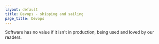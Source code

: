 ```yaml
---
layout: default
title: Devops - shipping and sailing
page_title: Devops
---
```


Software has no value if it isn't in production, being used and loved by our readers.